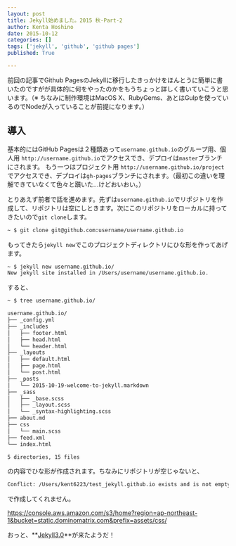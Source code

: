 ```yaml
---
layout: post
title: Jekyll始めました。2015 秋-Part-2
author: Kenta Hoshino
date: 2015-10-12
categories: []
tags: ['jekyll', 'github', 'github pages']
published: True

---
```


前回の記事でGithub PagesのJekyllに移行したきっかけをほんとうに簡単に書いたのですがが具体的に何をやったのかをもうちょっと詳しく書いていこうと思います。（※ ちなみに制作環境はMacOS X、RubyGems、あとはGulpを使っているのでNodeが入っていることが前提になります。）

<!--more-->

## 導入
基本的にはGitHub Pagesは２種類あって`username.github.io`のグループ用、個人用 `http://username.github.io`でアクセスでき、デプロイは`master`ブランチにされます。
もう一つはプロジェクト用 `http://username.github.io/project`でアクセスでき、デプロイは`gh-pages`ブランチにされます。（最初この違いを理解できていなくて色々と躓いた...けどおいおい。）

とりあえず前者で話を進めます。先ずは`username.github.io`でリポジトリを作成して、リポジトリは空にしときます。次にこのリポジトリをローカルに持ってきたいので`git clone`します。

```bash
~ $ git clone git@github.com:username/username.github.io
```

もってきたら`jekyll new`でこのプロジェクトディレクトリにひな形を作ってあげます。

```bash
~ $ jekyll new username.github.io/
New jekyll site installed in /Users/username/username.github.io.
```

すると、

```bash
~ $ tree username.github.io/

username.github.io/
├── _config.yml
├── _includes
│   ├── footer.html
│   ├── head.html
│   └── header.html
├── _layouts
│   ├── default.html
│   ├── page.html
│   └── post.html
├── _posts
│   └── 2015-10-19-welcome-to-jekyll.markdown
├── _sass
│   ├── _base.scss
│   ├── _layout.scss
│   └── _syntax-highlighting.scss
├── about.md
├── css
│   └── main.scss
├── feed.xml
└── index.html

5 directories, 15 files
```

の内容でひな形が作成されます。ちなみにリポジトリが空じゃないと、

```bash
Conflict: /Users/kent6223/test_jekyll.github.io exists and is not empty.
```
で作成してくれません。

https://console.aws.amazon.com/s3/home?region=ap-northeast-1&bucket=static.dominomatrix.com&prefix=assets/css/

おっと、**[Jekyll3.0](http://jekyllrb.com/news/2015/10/26/jekyll-3-0-released/)**が来たようだ！

[jekyll3.0]:       http://jekyllrb.com/news/2015/10/26/jekyll-3-0-released/
